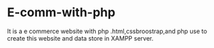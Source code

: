 # E-comm-with-php
It is a e commerce website with php .html,cssbroostrap,and php use to create this website and data store in XAMPP server.
